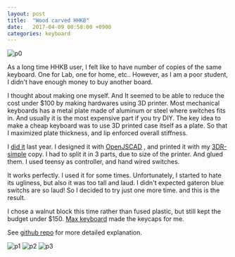 ```yaml
---
layout: post
title:  "Wood carved HHKB"
date:   2017-04-09 00:58:00 +0900
categories: keyboard
---
```


![p0](https://github.com/jinhwanlazy/wood-case-keyboard/raw/master/pics/IMG_2566.JPG)

As a long time HHKB user, I felt like to have number of copies of the same
keyboard. One for Lab, one for home, etc..  However, as I am a poor student,
I didn't have enough money to buy another board.

I thought about making one myself. And It seemed to be able to reduce the cost 
under $100 by making hardwares using 3D printer. Most mechanical keyboards has
a metal plate made of aluminum or steel where switches fits in. And usually it
is the most expensive part if you try DIY. 
The key idea to make a cheap keyboard was to use 3D printed case itself as a
plate. So that I maximized plate thickness, and lip enforced overall stiffness.

I [did it](https://github.com/jinhwanlazy/3d-printable-keyboard) last year.
I designed it with [OpenJSCAD](https://openjscad.org/#https://raw.githubusercontent.com/jinhwanlazy/3d-printable-keyboard/master/model.js)
, and printed it with my
[3DR-simple](http://trains.socha.com/2013/11/building-3dr-simple-delta-printer-part-i.html) copy.
I had to split it in 3 parts, due to size of the printer. And glued them. 
I used teensy as controller, and hand wired switches. 

It works perfectly. I used it for some times. Unfortunately, I started to hate its
ugliness, but also it was too tall and laud. I didn't expected gateron blue
switchs are so laud! So I decided to try just one more time. and this is the
result.

I chose a walnut block this time rather than fused plastic, but still kept the
budget under $150. [Max keyboard](http://www.maxkeyboard.com/)
made the keycaps for me. 

See [github repo](https://github.com/jinhwanlazy/wood-case-keyboard)
for more detailed explanation.

![p1](https://github.com/jinhwanlazy/wood-case-keyboard/raw/master/pics/IMG_2556.JPG)
![p2](https://github.com/jinhwanlazy/wood-case-keyboard/raw/master/pics/IMG_2569.JPG)
![p3](https://github.com/jinhwanlazy/wood-case-keyboard/raw/master/pics/IMG_2571.JPG)
